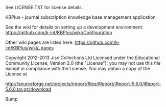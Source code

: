 


See LICENSE.TXT for license details.



KBPlus - journal subscription knowledge base management application

See the wiki for details on setting up a development environment: https://github.com/k-int/KBPlus/wiki/Configuration

Other wiki pages are listed here: https://github.com/k-int/KBPlus/wiki/_pages


Copyright 2012-2013 Jisc Collections Ltd Licensed under the
Educational Community License, Version 2.0 (the "License"); you may
not use this file except in compliance with the License. You may
obtain a copy of the License at


http://sourceforge.net/projects/ireport/files/iReport/iReport-5.6.0/iReport-5.6.0.tar.gz/download

Bump
